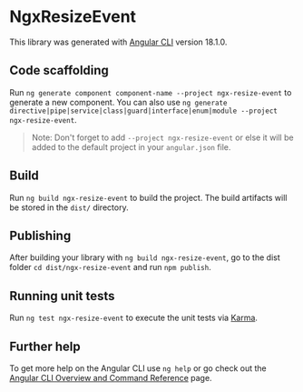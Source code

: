 # NgxResizeEvent

This library was generated with [Angular CLI](https://github.com/angular/angular-cli) version 18.1.0.

## Code scaffolding

Run `ng generate component component-name --project ngx-resize-event` to generate a new component. You can also use `ng generate directive|pipe|service|class|guard|interface|enum|module --project ngx-resize-event`.
> Note: Don't forget to add `--project ngx-resize-event` or else it will be added to the default project in your `angular.json` file. 

## Build

Run `ng build ngx-resize-event` to build the project. The build artifacts will be stored in the `dist/` directory.

## Publishing

After building your library with `ng build ngx-resize-event`, go to the dist folder `cd dist/ngx-resize-event` and run `npm publish`.

## Running unit tests

Run `ng test ngx-resize-event` to execute the unit tests via [Karma](https://karma-runner.github.io).

## Further help

To get more help on the Angular CLI use `ng help` or go check out the [Angular CLI Overview and Command Reference](https://angular.dev/tools/cli) page.
